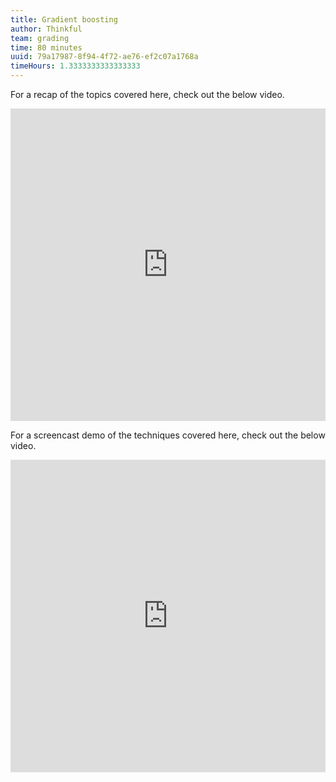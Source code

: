 ```yaml
---
title: Gradient boosting
author: Thinkful
team: grading
time: 80 minutes
uuid: 79a17987-8f94-4f72-ae76-ef2c07a1768a
timeHours: 1.3333333333333333
---
```


<jupyter notebook-name="gradient_boosting" course-code="DSBC"></jupyter>

For a recap of the topics covered here, check out the below video.

<iframe id="kaltura_player_1604701398" src="https://cdnapisec.kaltura.com/p/2315191/sp/231519100/embedIframeJs/uiconf_id/45331192/partner_id/2315191?iframeembed=true&playerId=kaltura_player_1604701398&entry_id=1_yjkftcej" width="100%" height="500" allowfullscreen webkitallowfullscreen mozAllowFullScreen allow="autoplay *; fullscreen *; encrypted-media *" frameborder="0"></iframe>

For a screencast demo of the techniques covered here, check out the below video.


<iframe id="kaltura_player_1604765651" src="https://cdnapisec.kaltura.com/p/2315191/sp/231519100/embedIframeJs/uiconf_id/45331192/partner_id/2315191?iframeembed=true&playerId=kaltura_player_1604765651&entry_id=1_l48l81gy" width="100%" height="500" allowfullscreen webkitallowfullscreen mozAllowFullScreen allow="autoplay *; fullscreen *; encrypted-media *" frameborder="0"></iframe>